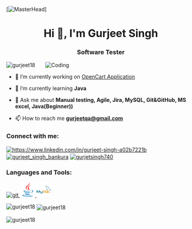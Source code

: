 [![MasterHead](https://www.lambdatest.com/resources/images/Software-Test-Management.gif)]
<h1 align="center">Hi 👋, I'm Gurjeet Singh</h1>
<h3 align="center">Software Tester</h3> 
<img align="right" alt="Coding" width="400" src="https://miro.medium.com/max/1360/1*IRGHmiGsa16stedQvIaZfw.gif"

<p align="left"> <img src="https://komarev.com/ghpvc/?username=gurjeet18&label=Profile%20views&color=0e75b6&style=flat" alt="gurjeet18" /> </p>

- 🔭 I’m currently working on [OpenCart Application](https://github.com/Gurjeet18/OpenCart-Project)

- 🌱 I’m currently learning **Java**

- 💬 Ask me about **Manual testing, Agile, Jira, MySQL, Git&GitHub, MS excel, Java(Beginner))**

- 📫 How to reach me **gurjeetqa@gmail.com**

<h3 align="left">Connect with me:</h3>
<p align="left">
<a href="https://linkedin.com/in/gurjeet singh" target="blank"><img align="center" src="https://raw.githubusercontent.com/rahuldkjain/github-profile-readme-generator/master/src/images/icons/Social/linked-in-alt.svg" alt="https://www.linkedin.com/in/gurjeet-singh-a02b7221b" height="30" width="40" /></a>
<a href="https://instagram.com/gurjeet_singh_bankura" target="blank"><img align="center" src="https://raw.githubusercontent.com/rahuldkjain/github-profile-readme-generator/master/src/images/icons/Social/instagram.svg" alt="gurjeet_singh_bankura" height="30" width="40" /></a>
<a href="https://www.hackerrank.com/gurjeetsingh740" target="blank"><img align="center" src="https://raw.githubusercontent.com/rahuldkjain/github-profile-readme-generator/master/src/images/icons/Social/hackerrank.svg" alt="gurjetsingh740" height="30" width="40" /></a>
</p>

<h3 align="left">Languages and Tools:</h3>
<p align="left"> <a href="https://git-scm.com/" target="_blank" rel="noreferrer"> <img src="https://www.vectorlogo.zone/logos/git-scm/git-scm-icon.svg" alt="git" width="40" height="40"/> </a> <a href="https://www.java.com" target="_blank" rel="noreferrer"> <img src="https://raw.githubusercontent.com/devicons/devicon/master/icons/java/java-original.svg" alt="java" width="40" height="40"/> </a> <a href="https://www.mysql.com/" target="_blank" rel="noreferrer"> <img src="https://raw.githubusercontent.com/devicons/devicon/master/icons/mysql/mysql-original-wordmark.svg" alt="mysql" width="40" height="40"/> </a> </p>

<p><img align="left" src="https://github-readme-stats.vercel.app/api/top-langs?username=gurjeet18&show_icons=true&locale=en&layout=compact" alt="gurjeet18" /></p>

<p>&nbsp;<img align="center" src="https://github-readme-stats.vercel.app/api?username=gurjeet18&show_icons=true&locale=en" alt="gurjeet18" /></p>

<p><img align="center" src="https://github-readme-streak-stats.herokuapp.com/?user=gurjeet18&" alt="gurjeet18" /></p>
